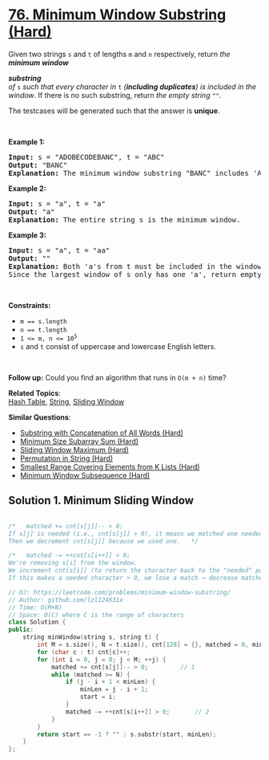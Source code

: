 # [76. Minimum Window Substring (Hard)](https://leetcode.com/problems/minimum-window-substring)

<p>Given two strings <code>s</code> and <code>t</code> of lengths <code>m</code> and <code>n</code> respectively, return <em>the <strong>minimum window</strong></em> <span data-keyword="substring-nonempty" class=" cursor-pointer relative text-dark-blue-s text-sm"><div class="popover-wrapper inline-block" data-headlessui-state=""><div><div id="headlessui-popover-button-:r7s:" aria-expanded="false" data-headlessui-state=""><strong><em>substring</em></strong></div></div></div></span><em> of </em><code>s</code><em> such that every character in </em><code>t</code><em> (<strong>including duplicates</strong>) is included in the window</em>. If there is no such substring, return <em>the empty string </em><code>""</code>.</p>

<p>The testcases will be generated such that the answer is <strong>unique</strong>.</p>

<p>&nbsp;</p>
<p><strong class="example">Example 1:</strong></p>

<pre><strong>Input:</strong> s = "ADOBECODEBANC", t = "ABC"
<strong>Output:</strong> "BANC"
<strong>Explanation:</strong> The minimum window substring "BANC" includes 'A', 'B', and 'C' from string t.
</pre>

<p><strong class="example">Example 2:</strong></p>

<pre><strong>Input:</strong> s = "a", t = "a"
<strong>Output:</strong> "a"
<strong>Explanation:</strong> The entire string s is the minimum window.
</pre>

<p><strong class="example">Example 3:</strong></p>

<pre><strong>Input:</strong> s = "a", t = "aa"
<strong>Output:</strong> ""
<strong>Explanation:</strong> Both 'a's from t must be included in the window.
Since the largest window of s only has one 'a', return empty string.
</pre>

<p>&nbsp;</p>
<p><strong>Constraints:</strong></p>

<ul>
	<li><code>m == s.length</code></li>
	<li><code>n == t.length</code></li>
	<li><code>1 &lt;= m, n &lt;= 10<sup>5</sup></code></li>
	<li><code>s</code> and <code>t</code> consist of uppercase and lowercase English letters.</li>
</ul>

<p>&nbsp;</p>
<p><strong>Follow up:</strong> Could you find an algorithm that runs in <code>O(m + n)</code> time?</p>


**Related Topics**:  
[Hash Table](https://leetcode.com/tag/hash-table/), [String](https://leetcode.com/tag/string/), [Sliding Window](https://leetcode.com/tag/sliding-window/)

**Similar Questions**:
* [Substring with Concatenation of All Words (Hard)](https://leetcode.com/problems/substring-with-concatenation-of-all-words/)
* [Minimum Size Subarray Sum (Hard)](https://leetcode.com/problems/minimum-size-subarray-sum/)
* [Sliding Window Maximum (Hard)](https://leetcode.com/problems/sliding-window-maximum/)
* [Permutation in String (Hard)](https://leetcode.com/problems/permutation-in-string/)
* [Smallest Range Covering Elements from K Lists (Hard)](https://leetcode.com/problems/smallest-range-covering-elements-from-k-lists/)
* [Minimum Window Subsequence (Hard)](https://leetcode.com/problems/minimum-window-subsequence/)

## Solution 1. Minimum Sliding Window



```cpp

/*   matched += cnt[s[j]]-- > 0;
If s[j] is needed (i.e., cnt[s[j]] > 0), it means we matched one needed character.
Then we decrement cnt[s[j]] because we used one.   */

/*   matched -= ++cnt[s[i++]] > 0;
We're removing s[i] from the window.
We increment cnt[s[i]] (to return the character back to the "needed" pool).
If this makes a needed character > 0, we lose a match → decrease matched.    */

// OJ: https://leetcode.com/problems/minimum-window-substring/
// Author: github.com/lzl124631x
// Time: O(M+N)
// Space: O(C) where C is the range of characters
class Solution {
public:
    string minWindow(string s, string t) {
        int M = s.size(), N = t.size(), cnt[128] = {}, matched = 0, minLen = INT_MAX, start = -1;
        for (char c : t) cnt[c]++;
        for (int i = 0, j = 0; j < M; ++j) {
            matched += cnt[s[j]]-- > 0;			// 1
            while (matched >= N) {
                if (j - i + 1 < minLen) {
                    minLen = j - i + 1;
                    start = i;
                }
                matched -= ++cnt[s[i++]] > 0;		// 2
            }
        }
        return start == -1 ? "" : s.substr(start, minLen);
    }
};
```
